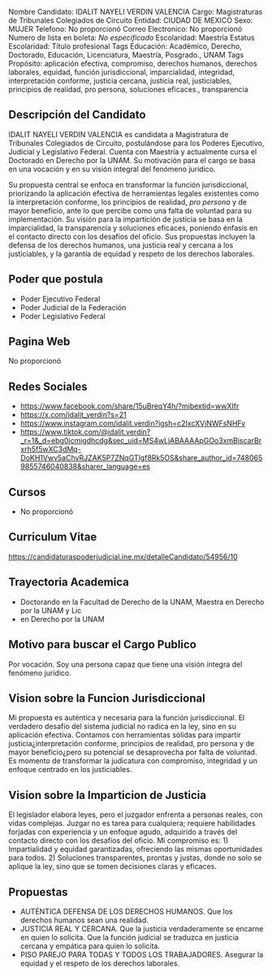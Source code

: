 Nombre Candidato: IDALIT NAYELI VERDIN VALENCIA
Cargo: Magistraturas de Tribunales Colegiados de Circuito
Entidad: CIUDAD DE MEXICO
Sexo: MUJER
Telefono: No proporcionó
Correo Electronico: No proporcionó
Numero de lista en boleta: *No especificado*
Escolaridad: Maestría
Estatus Escolaridad: Título profesional
Tags Educación: Académico, Derecho, Doctorado, Educación, Licenciatura, Maestría, Posgrado., UNAM
Tags Propósito: aplicación efectiva, compromiso, derechos humanos, derechos laborales, equidad, función jurisdiccional, imparcialidad, integridad, interpretación conforme, justicia cercana, justicia real, justiciables, principios de realidad, pro persona, soluciones eficaces., transparencia


## Descripción del Candidato 

IDALIT NAYELI VERDIN VALENCIA es candidata a Magistratura de Tribunales Colegiados de Circuito, postulándose para los Poderes Ejecutivo, Judicial y Legislativo Federal. Cuenta con Maestría y actualmente cursa el Doctorado en Derecho por la UNAM. Su motivación para el cargo se basa en una vocación y en su visión integral del fenómeno jurídico.

Su propuesta central se enfoca en transformar la función jurisdiccional, priorizando la aplicación efectiva de herramientas legales existentes como la interpretación conforme, los principios de realidad, *pro persona* y de mayor beneficio, ante lo que percibe como una falta de voluntad para su implementación. Su visión para la impartición de justicia se basa en la imparcialidad, la transparencia y soluciones eficaces, poniendo énfasis en el contacto directo con los desafíos del oficio. Sus propuestas incluyen la defensa de los derechos humanos, una justicia real y cercana a los justiciables, y la garantía de equidad y respeto de los derechos laborales.


## Poder que postula

- Poder Ejecutivo Federal
- Poder Judicial de la Federación
- Poder Legislativo Federal


## Pagina Web

No proporcionó


## Redes Sociales

- https://www.facebook.com/share/15uBreqY4h/?mibextid=wwXIfr
- https://x.com/idalit_verdin?s=21
- https://www.instagram.com/idalit.verdin?igsh=c2IxcXVjNWFsNHFv
- https://www.tiktok.com/@idalit.verdin?_r=1&_d=ebg0jcmigdhcdg&sec_uid=MS4wLjABAAAApGOo3xmBjscarBrxrh5f5wXC3dMq-DoKH1Vwv5aChvRJZAK5P7ZNqGTlgf8Rk5OS&share_author_id=7480659855746040838&sharer_language=es


## Cursos

- No proporcionó


## Curriculum Vitae

https://candidaturaspoderjudicial.ine.mx/detalleCandidato/54956/10


## Trayectoria Academica

- Doctorando en la Facultad de Derecho de la UNAM, Maestra en Derecho por la UNAM y Lic
- en Derecho por la UNAM


## Motivo para buscar el Cargo Publico

Por vocación. Soy una persona capaz que tiene una visión íntegra del fenómeno jurídico.


## Vision sobre la Funcion Jurisdiccional

Mi propuesta es auténtica y necesaria para la función jurisdiccional. El verdadero desafío del sistema judicial no radica en la ley, sino en su aplicación efectiva. Contamos con herramientas sólidas para impartir justicia¿interpretación conforme, principios de realidad, pro persona y de mayor beneficio¿pero su potencial se desaprovecha por falta de voluntad. Es momento de transformar la judicatura con compromiso, integridad y un enfoque centrado en los justiciables.


## Vision sobre la Imparticion de Justicia

El legislador elabora leyes, pero el juzgador enfrenta a personas reales, con vidas complejas. Juzgar no es tarea para cualquiera; requiere habilidades forjadas con experiencia y un enfoque agudo, adquirido a través del contacto directo con los desafíos del oficio. Mi compromiso es: 1) Impartialidad y equidad garantizadas, ofreciendo las mismas oportunidades para todos. 2) Soluciones transparentes, prontas y justas, donde no solo se aplique la ley, sino que se tomen decisiones claras y eficaces.


## Propuestas

- AUTÉNTICA DEFENSA DE LOS DERECHOS HUMANOS. Que los derechos humanos sean una realidad.
- JUSTICIA REAL Y CERCANA. Que la justicia verdaderamente se encarne en quien lo solicita. Que la función judicial se traduzca en justicia cercana y empática para quien lo solicita.
- PISO PAREJO PARA TODAS Y TODOS LOS TRABAJADORES. Asegurar la equidad y el respeto de los derechos laborales.

